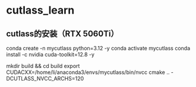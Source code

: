 # cutlass_learn

## cutlass的安装（RTX 5060Ti）

conda create -n mycutlass python=3.12 -y
conda activate mycutlass
conda install -c nvidia cuda-toolkit=12.8 -y

mkdir build && cd build
export CUDACXX=/home/li/anaconda3/envs/mycutlass/bin/nvcc
cmake .. -DCUTLASS_NVCC_ARCHS=120
